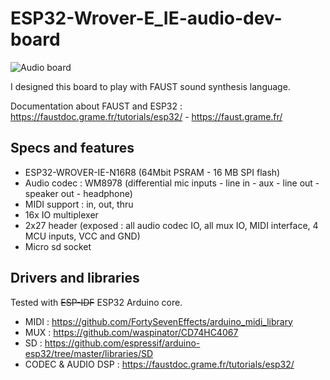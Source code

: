# ESP32-Wrover-E_IE-audio-dev-board
![Audio board](https://github.com/joelucedo/ESP32-Wrover-E_IE-audio-dev-board/assets/132199473/542b62fc-4b8c-4f0e-8162-1ecadda75f63)

I designed this board to play with FAUST sound synthesis language.

Documentation about FAUST and ESP32  : https://faustdoc.grame.fr/tutorials/esp32/ - https://faust.grame.fr/

## Specs and features

* ESP32-WROVER-IE-N16R8 (64Mbit PSRAM - 16 MB SPI flash)
* Audio codec : WM8978 (differential mic inputs - line in - aux - line out - speaker out - headphone)
* MIDI support : in, out, thru
* 16x IO multiplexer
* 2x27 header (exposed : all audio codec IO, all mux IO, MIDI interface, 4 MCU inputs, VCC and GND)
* Micro sd socket

## Drivers and libraries
Tested with ~~ESP-IDF~~ ESP32 Arduino core. 

* MIDI  : https://github.com/FortySevenEffects/arduino_midi_library
* MUX   : https://github.com/waspinator/CD74HC4067
* SD    : https://github.com/espressif/arduino-esp32/tree/master/libraries/SD 
* CODEC & AUDIO DSP : https://faustdoc.grame.fr/tutorials/esp32/
